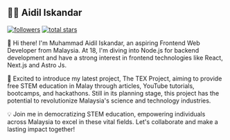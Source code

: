 ## 🧑‍💻 Aidil Iskandar

<p align="left">
  <a href="https://github.com/aidil-sekandar?tab=followers">
    <img alt="followers" title="Follow me on Github" src="https://custom-icon-badges.demolab.com/github/followers/aidil-sekandar?color=236ad3&labelColor=1155ba&style=for-the-badge&logo=person-add&label=Follow&logoColor=white" /></a>
  <a href="https://github.com/aidil-sekandar?tab=repositories&sort=stargazers">
    <img alt="total stars" title="Total stars on GitHub" src="https://custom-icon-badges.demolab.com/github/stars/aidil-sekandar?color=55960c&style=for-the-badge&labelColor=488207&logo=star" /></a>
</p>

👋 Hi there! I'm Muhammad Aidil Iskandar, an aspiring Frontend Web Developer from Malaysia. At 18, I'm diving into Node.js for backend development and have a strong interest in frontend technologies like React, Next.js and Astro Js.

🚀 Excited to introduce my latest project, The TEX Project, aiming to provide free STEM education in Malay through articles, YouTube tutorials, bootcamps, and hackathons. Still in its planning stage, this project has the potential to revolutionize Malaysia's science and technology industries.

💡 Join me in democratizing STEM education, empowering individuals across Malaysia to excel in these vital fields. Let's collaborate and make a lasting impact together!
